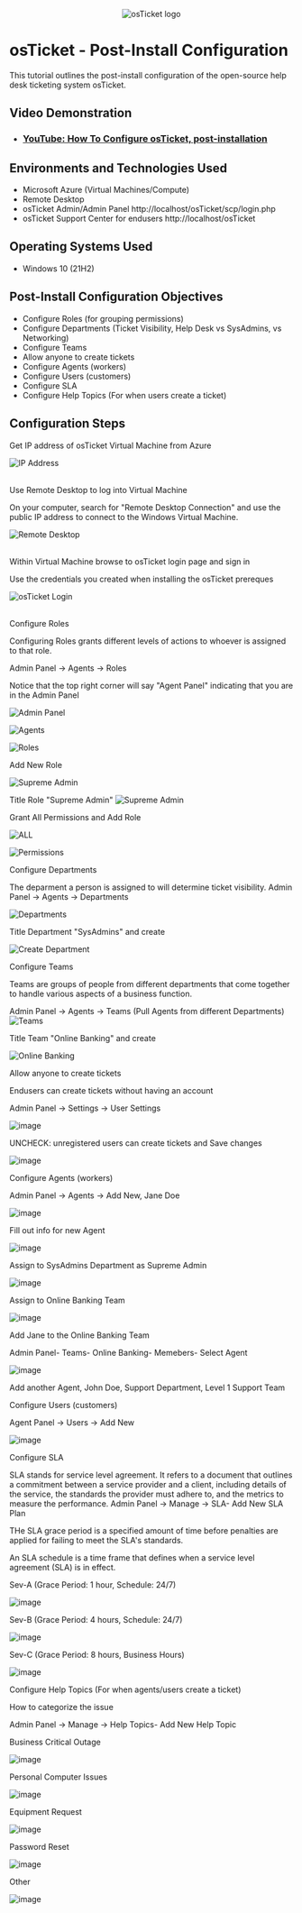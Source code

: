 <p align="center">
<img src="https://i.imgur.com/Clzj7Xs.png" alt="osTicket logo"/>
</p>

<h1>osTicket - Post-Install Configuration</h1>
This tutorial outlines the post-install configuration of the open-source help desk ticketing system osTicket.<br />


<h2>Video Demonstration</h2>

- ### [YouTube: How To Configure osTicket, post-installation](https://www.youtube.com)

<h2>Environments and Technologies Used</h2>

- Microsoft Azure (Virtual Machines/Compute)
- Remote Desktop
- osTicket Admin/Admin Panel http://localhost/osTicket/scp/login.php
- osTicket Support Center for endusers http://localhost/osTicket

<h2>Operating Systems Used </h2>

- Windows 10</b> (21H2)

<h2>Post-Install Configuration Objectives</h2>

- Configure Roles (for grouping permissions)
- Configure Departments (Ticket Visibility, Help Desk vs SysAdmins, vs Networking)
- Configure Teams
- Allow anyone to create tickets
- Configure Agents (workers)
- Configure Users (customers)
- Configure SLA
- Configure Help Topics (For when users create a ticket)

<h2>Configuration Steps</h2>
Get IP address of osTicket Virtual Machine from Azure
<p>

![IP Address](https://github.com/user-attachments/assets/9dd4ebec-b527-440e-b4b0-22ceb390b0ae)


</p>
<p>

</p>
<br />
Use Remote Desktop to log into Virtual Machine

On your computer, search for "Remote Desktop Connection" and use the public IP address to connect to the Windows Virtual Machine.

<p>

![Remote Desktop](https://github.com/user-attachments/assets/5bed827d-84fb-4e99-aa9c-3c56dd290885)

</p>
<p>
</p>
<br />
Within Virtual Machine browse to osTicket login page and sign in

Use the credentials you created when installing the osTicket prereques

<p>

![osTicket Login](https://github.com/user-attachments/assets/313e69ed-e465-4ce0-9337-0b6bdac38282)


</p>
<p>
</p>
<br />
Configure Roles

Configuring Roles grants different levels of actions to whoever is assigned to that role.

Admin Panel -> Agents -> Roles

Notice that the top right corner will say "Agent Panel" indicating that you are in the Admin Panel

![Admin Panel](https://github.com/user-attachments/assets/853a619d-6199-463f-85e1-b3c27cc258fe)









![Agents](https://github.com/user-attachments/assets/5b71a2a9-d06f-41ae-a5ee-fc26c9ee29d0)

![Roles](https://github.com/user-attachments/assets/b134ba55-2afe-4760-b136-e7f07a63f310)








Add New Role

![Supreme Admin](https://github.com/user-attachments/assets/b281b76e-ee67-4663-a275-367ceb471fad)


Title Role "Supreme Admin"
![Supreme Admin](https://github.com/user-attachments/assets/992277b3-c498-4511-b89a-e7d62dfe85a6)



Grant All Permissions and Add Role

![ALL](https://github.com/user-attachments/assets/3f7a4136-08a0-4c82-9b5c-87f4fd5d2ea3)

![Permissions](https://github.com/user-attachments/assets/6208dbcb-7a58-4ebb-91c6-5b1c29dcb982)


Configure Departments

The deparment a person is assigned to will determine ticket visibility.
Admin Panel -> Agents -> Departments

![Departments](https://github.com/user-attachments/assets/93d64db4-a24b-4f63-851a-6bb50a04dcb2)

Title Department "SysAdmins" and create

![Create Department](https://github.com/user-attachments/assets/d817f0ed-bb83-43ec-861d-70e1b79e9d35)





Configure Teams

Teams are groups of people from different departments that come together to handle various aspects of a business function.

Admin Panel -> Agents -> Teams (Pull Agents from different Departments)
![Teams](https://github.com/user-attachments/assets/e24b3f4a-b777-4e81-aa3b-439942c71db9)


Title Team "Online Banking" and create

![Online Banking](https://github.com/user-attachments/assets/c8a256f0-9055-4fa6-a610-7115630d0f1c)


Allow anyone to create tickets

Endusers can create tickets without having an account

Admin Panel -> Settings -> User Settings

![image](https://github.com/user-attachments/assets/9abbb37b-3bb4-4ed4-ba22-18b96d5e281b)




UNCHECK: unregistered users can create tickets and Save changes

![image](https://github.com/user-attachments/assets/3d2d2ab5-878c-461c-b0bf-b0cd9c08e909)

Configure Agents (workers)

Admin Panel -> Agents -> Add New, Jane Doe

![image](https://github.com/user-attachments/assets/c9fd36ee-f59b-48cf-94f2-5e86309d8bde)


Fill out info for new Agent

![image](https://github.com/user-attachments/assets/cc543aa9-b4da-4e39-b816-d7c7a12f4a50)

Assign to SysAdmins Department as Supreme Admin

![image](https://github.com/user-attachments/assets/bdef5491-ad69-4033-bb3d-cab9ddcf8137)

Assign to Online Banking Team

![image](https://github.com/user-attachments/assets/0255c4a4-c9fb-4f5f-b4b2-d959d0a3427f)


Add Jane to the Online Banking Team

Admin Panel- Teams- Online Banking- Memebers- Select Agent

![image](https://github.com/user-attachments/assets/93a71821-0bea-43a9-a114-f386468abb43)


Add another Agent, John Doe, Support Department, Level 1 Support Team


Configure Users (customers)

Agent Panel -> Users -> Add New

![image](https://github.com/user-attachments/assets/1b7474f9-7880-4b86-b927-8d8244395e9a)

Configure SLA

SLA stands for service level agreement. It refers to a document that outlines a commitment between a service provider and a client, including details of the service, the standards the provider must adhere to, and the metrics to measure the performance.
Admin Panel -> Manage -> SLA- Add New SLA Plan

THe SLA grace period is a specified amount of time before penalties are applied for failing to meet the SLA's standards.

An SLA schedule is a time frame that defines when a service level agreement (SLA) is in effect.

Sev-A (Grace Period: 1 hour, Schedule: 24/7)

![image](https://github.com/user-attachments/assets/9ca9f9c1-4f29-4cb6-ac56-ca62a030de97)


Sev-B (Grace Period: 4 hours, Schedule: 24/7)

![image](https://github.com/user-attachments/assets/e12e1d30-101b-4152-9988-e75d079106e4)

Sev-C (Grace Period: 8 hours, Business Hours)

![image](https://github.com/user-attachments/assets/e2f405c1-7ffa-4c80-abc6-414db57ffd61)

Configure Help Topics (For when agents/users create a ticket)

How to categorize the issue

Admin Panel -> Manage -> Help Topics- Add New Help Topic

Business Critical Outage

![image](https://github.com/user-attachments/assets/88878752-51b3-439d-97c9-1e9689864409)


Personal Computer Issues

![image](https://github.com/user-attachments/assets/d70792be-26e5-41fb-8945-a8bf73adc622)


Equipment Request

![image](https://github.com/user-attachments/assets/8cea545f-2728-40d7-ae13-baf211515bed)


Password Reset

![image](https://github.com/user-attachments/assets/c1b4abc5-e305-43a8-98ad-7aa5cca6384f)


Other

![image](https://github.com/user-attachments/assets/f9fa40bf-7661-4bf3-8946-9739fc34d2dd)









 
